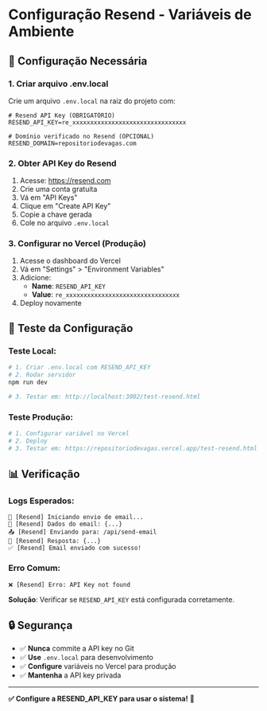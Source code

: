 # Configuração Resend - Variáveis de Ambiente

## 🔧 **Configuração Necessária**

### **1. Criar arquivo .env.local**
Crie um arquivo `.env.local` na raiz do projeto com:

```env
# Resend API Key (OBRIGATÓRIO)
RESEND_API_KEY=re_xxxxxxxxxxxxxxxxxxxxxxxxxxxxxxxx

# Domínio verificado no Resend (OPCIONAL)
RESEND_DOMAIN=repositoriodevagas.com
```

### **2. Obter API Key do Resend**
1. Acesse: https://resend.com
2. Crie uma conta gratuita
3. Vá em "API Keys"
4. Clique em "Create API Key"
5. Copie a chave gerada
6. Cole no arquivo `.env.local`

### **3. Configurar no Vercel (Produção)**
1. Acesse o dashboard do Vercel
2. Vá em "Settings" > "Environment Variables"
3. Adicione:
   - **Name**: `RESEND_API_KEY`
   - **Value**: `re_xxxxxxxxxxxxxxxxxxxxxxxxxxxxxxxx`
4. Deploy novamente

## 🧪 **Teste da Configuração**

### **Teste Local:**
```bash
# 1. Criar .env.local com RESEND_API_KEY
# 2. Rodar servidor
npm run dev

# 3. Testar em: http://localhost:3002/test-resend.html
```

### **Teste Produção:**
```bash
# 1. Configurar variável no Vercel
# 2. Deploy
# 3. Testar em: https://repositoriodevagas.vercel.app/test-resend.html
```

## 📊 **Verificação**

### **Logs Esperados:**
```
🚀 [Resend] Iniciando envio de email...
📧 [Resend] Dados do email: {...}
📤 [Resend] Enviando para: /api/send-email
📨 [Resend] Resposta: {...}
✅ [Resend] Email enviado com sucesso!
```

### **Erro Comum:**
```
❌ [Resend] Erro: API Key not found
```
**Solução**: Verificar se `RESEND_API_KEY` está configurada corretamente.

## 🔒 **Segurança**

- ✅ **Nunca** commite a API key no Git
- ✅ **Use** `.env.local` para desenvolvimento
- ✅ **Configure** variáveis no Vercel para produção
- ✅ **Mantenha** a API key privada

---

**✅ Configure a RESEND_API_KEY para usar o sistema!** 🚀

